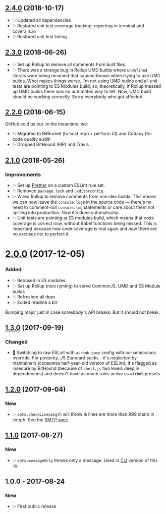 ## [2.4.0] (2018-10-17)

- ✨ Updated all dependencies
- ✨ Restored unit test coverage tracking: reporting in terminal and coveralls.io
- ✨ Restored unit test linting

## [2.3.0] (2018-06-26)

- ✨ Set up Rollup to remove all comments from built files
- ✨ There was a strange bug in Rollup UMD builds where `undefined` literals were being renamed that caused _throws_ when trying to use UMD builds. What makes things worse, I'm not using UMD builds and all unit tests are pointing to ES Modules build, so, theoretically, if Rollup messed up UMD builds there was no automated way to tell. Now, UMD build should be working correctly. Sorry everybody who got affected.

## [2.2.0] (2018-06-15)

GitHub sold us out. In the meantime, we:

- ✨ Migrated to BitBucket (to host repo + perform CI) and Codacy (for code quality audit)
- ✨ Dropped BitHound (RIP) and Travis

## [2.1.0] (2018-05-26)

### Improvements

- ✨ Set up [Prettier](https://prettier.io) on a custom ESLint rule set.
- ✨ Removed `package.lock` and `.editorconfig`
- ✨ Wired Rollup to remove comments from non-dev builds. This means we can now leave the `console.log`s in the source code — there's no need to comment-out `console.log` statements or care about them not spilling into production. Now it's done automatically.
- ✨ Unit tests are pointing at ES modules build, which means that code coverage is correct now, without Babel functions being missed. This is important because now code coverage is real again and now there are no excuses not to perfect it.

# [2.0.0] (2017-12-05)

### Added

- ✨ Rebased in ES modules
- ✨ Set up Rollup (nice ryming) to serve CommonJS, UMD and ES Module builds
- ✨ Refreshed all deps
- ✨ Edited readme a bit

Bumping major just in case somebody's API breaks. But it should not break.

## [1.3.0] (2017-09-19)

### Changed

- 🔧 Switching to raw ESLint with `airbnb-base` config with no-semicolons override. For posterity, JS Standard sucks - it's neglected by maintainers (consumes half-year-old version of ESLint), it's flagged as insecure by BitHound (because of `shell.js` two levels deep in dependencies) and doesn't have as much rules active as `airbnb` presets.

## [1.2.0] (2017-09-04)

### New

- ✨ `opts.checkLineLength` will throw is lines are more than 999 chars in length. See the [SMTP spec](https://tools.ietf.org/html/rfc821).

## [1.1.0] (2017-08-27)

### New

- ✨ `opts.messageOnly` throws only a message. Used in [CLI](https://bitbucket.org/codsen/email-all-chars-within-ascii-cli/) version of this lib.

## 1.0.0 - 2017-08-24

### New

- ✨ First public release

[1.1.0]: https://bitbucket.org/codsen/email-all-chars-within-ascii/branches/compare/v1.1.0%0Dv1.0.3#diff
[1.2.0]: https://bitbucket.org/codsen/email-all-chars-within-ascii/branches/compare/v1.2.0%0Dv1.1.1#diff
[1.3.0]: https://bitbucket.org/codsen/email-all-chars-within-ascii/branches/compare/v1.3.0%0Dv1.2.0#diff
[2.0.0]: https://bitbucket.org/codsen/email-all-chars-within-ascii/branches/compare/v2.0.0%0Dv1.3.0#diff
[2.1.0]: https://bitbucket.org/codsen/email-all-chars-within-ascii/branches/compare/v2.1.0%0Dv2.0.4#diff
[2.2.0]: https://bitbucket.org/codsen/email-all-chars-within-ascii/branches/compare/v2.2.0%0Dv2.1.0#diff
[2.3.0]: https://bitbucket.org/codsen/email-all-chars-within-ascii/branches/compare/v2.3.0%0Dv2.2.1#diff
[2.4.0]: https://bitbucket.org/codsen/email-all-chars-within-ascii/branches/compare/v2.4.0%0Dv2.3.0#diff
